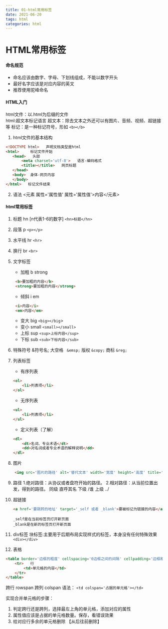 ```yaml
---
title: 01-html常用标签
date: 2021-06-20
tags: html
categories: html
---
```

# HTML常用标签
#### 命名规范
- 命名应该由数字、字母、下划线组成，不能以数字开头
- 最好名字应该是对应内容的英文
- 推荐使用驼峰命名

####  HTML入门
html文件：以.html为后缀的文件  
html:超文本标记语言
超文本：除去文本之外还可以有图片、音频、视频、超链接等
标记：是一种标记符号，形如 `<b></b>`
<!--more-->
1. html文件的基本结构
 ``` html
 <!DOCTYPE html>   声明文档类型是html
<html>     标记文件开始
    <head>   头部
        <meta charset='utf-8'>   语言-编码格式
        <title></title>   网页标题
    </head> 
    <body>  身体-网页内容
    </body>
</html>   标记文件结束
 ```
    
2. 语法
        <元素 属性='属性值' 属性='属性值'>内容</元素>

#### html常用标签
1. 标题  hn  [n代表1-6的数字]
        `<hn>标题</hn>`
2. 段落   p
        `<p></p>`
3. 水平线  hr
        `<hr>`
4. 换行   br
        `<br>`

5. 文字标签
   - 加粗  b  strong
    ```html
     <b>要加粗的内容</b>
     <strong>要加粗的内容</strong>
    ```
    - 倾斜  i  em
    ```html
     <i>内容</i>
     <em>内容</em>
    ```
    - 变大 big
    `<big></big`>
    - 变小 small
    `<small></small>`
    - 上标  sup
    `<sup>上标内容</sup>`
    - 下标  sub
    `<sub>下标内容</sub>`
6. 特殊符号
        &符号名;
        大空格   ` &emsp;`
        版权     `&copy;`
        商标     `&reg;`

7. 列表标签
    - 有序列表
    ```html 
    <ol>
        <li>列表项</li>
    </ol>
     ```
        
    - 无序列表
    ```html
    <ul>
        <li>列表项</li>
    </ul>
     ```   
    - 定义列表（了解）
    ```html 
    <dl>
        <dt>名词、专业术语</dt>
        <dd>对名词或者专业术语的解释说明</dd>
    </dl>
     ```   
8. 图片
```html
    <img src='图片的路径' alt='替代文本' width='宽度' height='高度' title='悬停的提示文本'>
 ```

9. 路径
        1.绝对路径：从协议或者盘符开始的路径。
        2.相对路径：从当前位置出发，得到的路径。
            同级    直呼其名
            下级    /谁
            上级    ../
    
10. 超链接
    ```html
    <a href='要跳转的地址' target='_self 或者 _blank'>要被标记为链接的内容</a>
    ```
        _self是在当前标签页打开新页面
        _blank是在新的标签页打开新页面

11. div标签  块标签:主要用于后期布局实现样式的标签，本身没有任何特殊效果
        `<div></div>`
   
12. 表格
```html
<table border='边框的粗度' cellspacing='0边框之间的间隔' cellpadding='边框和文字之间的间隔'>   表格
    <tr>   行
        <td>单元格的内容</td>
    </tr>
</table>
```
跨行  rowspan
跨列  colspan
语法：  `<td colspan='占据的单元格'></td>`

实现合并单元格的步骤：
1. 判定跨行还是跨列，选择最左上角的单元格，添加对应的属性
2. 属性值应该是占据的单元格数量。保存，看错误效果
3. 给对应行多余的单元格删除 【从后往前删除】
  



    
  



